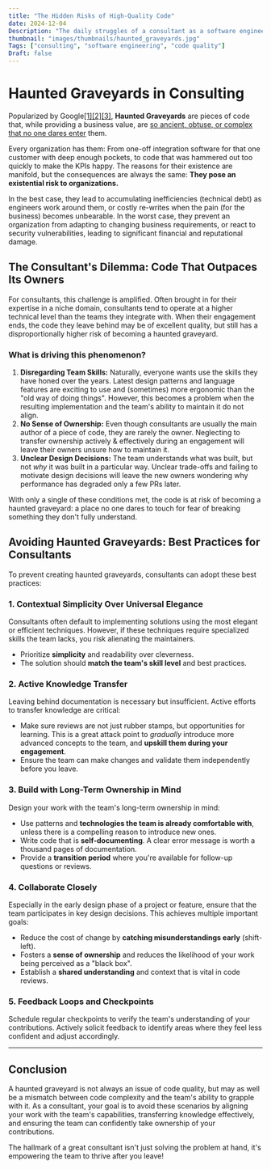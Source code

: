 ```yaml
---
title: "The Hidden Risks of High-Quality Code"
date: 2024-12-04
Description: "The daily struggles of a consultant as a software engineer."
thumbnail: "images/thumbnails/haunted_graveyards.jpg"
Tags: ["consulting", "software engineering", "code quality"]
Draft: false
---
```


# Haunted Graveyards in Consulting

Popularized by Google[[1]](https://abseil.io/resources/swe-book/html/ch22.html#no_haunted_graveyards)[[2]](https://www.usenix.org/sites/default/files/conference/protected-files/srecon17americas_slides_reese.pdf)[[3]](https://abseil.io/fast/52), **Haunted Graveyards** are pieces of code that, while providing a business value, are [so ancient, obtuse, or complex that no one dares enter](https://abseil.io/resources/swe-book/html/ch22.html#no_haunted_graveyards) them.

Every organization has them: From one-off integration software for that one customer with deep enough pockets, to code that was hammered out too quickly to make the KPIs happy. The reasons for their existence are manifold, but the consequences are always the same: **They pose an existential risk to organizations.**

In the best case, they lead to accumulating inefficiencies (technical debt) as engineers work around them, or costly re-writes when the pain (for the business) becomes unbearable. In the worst case, they prevent an organization from adapting to changing business requirements, or react to security vulnerabilities, leading to significant financial and reputational damage.

## The Consultant's Dilemma: Code That Outpaces Its Owners

For consultants, this challenge is amplified. Often brought in for their expertise in a niche domain, consultants tend to operate at a higher technical level than the teams they integrate with. When their engagement ends, the code they leave behind may be of excellent quality, but still has a disproportionally higher risk of becoming a haunted graveyard.

### What is driving this phenomenon?

1. **Disregarding Team Skills:** Naturally, everyone wants use the skills they have honed over the years. Latest design patterns and language features are exciting to use and (sometimes) more ergonomic than the "old way of doing things". However, this becomes a problem when the resulting implementation and the team's ability to maintain it do not align.
1. **No Sense of Ownership:** Even though consultants are usually the main author of a piece of code, they are rarely the owner. Neglecting to transfer ownership actively & effectively during an engagement will leave their owners unsure how to maintain it.
1. **Unclear Design Decisions:** The team understands what was built, but not *why* it was built in a particular way. Unclear trade-offs and failing to motivate design decisions will leave the new owners wondering why performance has degraded only a few PRs later.

With only a single of these conditions met, the code is at risk of becoming a haunted graveyard: a place no one dares to touch for fear of breaking something they don't fully understand.

## Avoiding Haunted Graveyards: Best Practices for Consultants

To prevent creating haunted graveyards, consultants can adopt these best practices:

<!-- Match the skill level -->
### 1. **Contextual Simplicity Over Universal Elegance**
Consultants often default to implementing solutions using the most elegant or efficient techniques. However, if these techniques require specialized skills the team lacks, you risk alienating the maintainers.
- Prioritize **simplicity** and readability over cleverness.
- The solution should **match the team's skill level** and best practices.

<!-- Transfer knowledge -->
### 2. **Active Knowledge Transfer**
Leaving behind documentation is necessary but insufficient. Active efforts to transfer knowledge are critical:
- Make sure reviews are not just rubber stamps, but opportunities for learning. This is a great attack point to *gradually* introduce more advanced concepts to the team, and **upskill them during your engagement**.
- Ensure the team can make changes and validate them independently before you leave.

<!-- Long-term ownership -->
### 3. **Build with Long-Term Ownership in Mind**
Design your work with the team's long-term ownership in mind:
- Use patterns and **technologies the team is already comfortable with**, unless there is a compelling reason to introduce new ones.
- Write code that is **self-documenting**. A clear error message is worth a thousand pages of documentation.
- Provide a **transition period** where you're available for follow-up questions or reviews.

<!-- Collaboration -->
### 4. **Collaborate Closely**
Especially in the early design phase of a project or feature, ensure that the team participates in key design decisions. This achieves multiple important goals:
- Reduce the cost of change by **catching misunderstandings early** (shift-left).
- Fosters a **sense of ownership** and reduces the likelihood of your work being perceived as a "black box".
- Establish a **shared understanding** and context that is vital in code reviews.

<!-- Feedback -->
### 5. **Feedback Loops and Checkpoints**
Schedule regular checkpoints to verify the team's understanding of your contributions. Actively solicit feedback to identify areas where they feel less confident and adjust accordingly.

---

## Conclusion

A haunted graveyard is not always an issue of code quality, but may as well be a mismatch between code complexity and the team's ability to grapple with it. As a consultant, your goal is to avoid these scenarios by aligning your work with the team's capabilities, transferring knowledge effectively, and ensuring the team can confidently take ownership of your contributions.

The hallmark of a great consultant isn't just solving the problem at hand, it's empowering the team to thrive after you leave!
